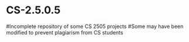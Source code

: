 # CS-2.5.0.5
#Incomplete repository of some CS 2505 projects
#Some may have been modified to prevent plagiarism from CS students
